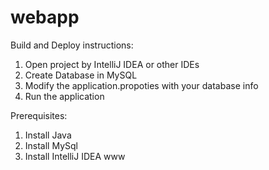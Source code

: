 # webapp

Build and Deploy instructions:
1. Open project by IntelliJ IDEA or other IDEs 
2. Create Database in MySQL 
3. Modify the application.propoties with your database info
4. Run the application

Prerequisites:
1. Install Java
2. Install MySql
3. Install IntelliJ IDEA 
www
